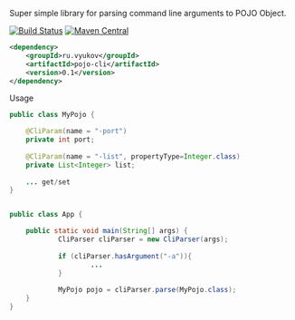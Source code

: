 Super simple library for parsing command line arguments to POJO Object.


[![Build Status](https://travis-ci.org/akaGelo/pojo-cli.svg?branch=master)](https://travis-ci.org/akaGelo/pojo-cli)
[![Maven Central](https://maven-badges.herokuapp.com/maven-central/ru.vyukov/pojo-cli/badge.svg)](https://maven-badges.herokuapp.com/maven-central/ru.vyukov/pojo-cli)


```xml
<dependency>
    <groupId>ru.vyukov</groupId>
    <artifactId>pojo-cli</artifactId>
    <version>0.1</version>
</dependency>

```

Usage

```java
public class MyPojo {

	@CliParam(name = "-port")
	private int port;
	
	@CliParam(name = "-list", propertyType=Integer.class)
	private List<Integer> list;
	
	... get/set
}

```

```java

public class App {

	public static void main(String[] args) {
			CliParser cliParser = new CliParser(args);
			
			if (cliParser.hasArgument("-a")){
					...
			}
			
			MyPojo pojo = cliParser.parse(MyPojo.class);
	}
}
	
```